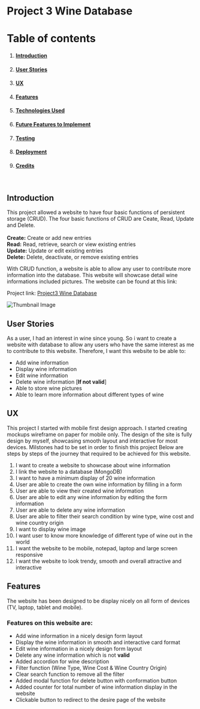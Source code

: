 # Project 3 Wine Database
# Table of contents
1. #### [Introduction](#introduction)
2. #### [User Stories](#userstories)
3. #### [UX](#UX)
4. #### [Features](#features)
5. #### [Technologies Used](#technology)
6. #### [Future Features to Implement](#implement)
7. #### [Testing](#testing)
8. #### [Deployment](#Deployment)
9. #### [Credits](#Credits)

<br>


## Introduction <a name="introduction"></a>
This project allowed a website to have four basic functions of persistent storage (CRUD). The four basic functions of CRUD are Ceate, Read, Update and Delete. <br> <br>
**Create:** Create or add new entries <br>
**Read:** Read, retrieve, search or view existing entries <br>
**Update:** Update or edit existing entries <br>
**Delete:** Delete, deactivate, or remove existing entries <br>

With CRUD function, a website is able to allow any user to contribute more information into the database. This website will showcase detail wine informations included pictures. The website can be found at this link:

Project link: [Project3 Wine Database](https://ysl-wine-database.herokuapp.com/)


![Thumbnail Image](https://github.com/YiShengLee/Project3-Wine-Database/raw/master/static/img/Website_layout.PNG)

## User Stories <a name="userstories"></a>
As a user, I had an interest in wine since young. So i want to create a website with database to allow any users who have the same interest as me to contribute to this website. Therefore, I want this website to be able to:
- Add wine information
- Display wine information
- Edit wine information
- Delete wine information [**If not valid**]
- Able to store wine pictures
- Able to learn more information about different types of wine

## UX <a name="UX"></a>
This project I started with mobile first design approach. I started creating mockups wireframe on paper for mobile only. The design of the site is fully design by myself, showcasing smooth layout and interactive for most devices. Milstones had to be set in order to finish this project Below are steps by steps of the journey that required to be achieved for this website.
1. I want to create a website to showcase about wine information
2. I link the website to a database (MongoDB)
3. I want to have a minimum display of 20 wine information
4. User are able to create the own wine information by filling in a form
5. User are able to view their created wine information
6. User are able to edit any wine information by editing the form information
7. User are able to delete any wine information
8. User are able to filter their search condition by wine type, wine cost and wine country origin
9. I want to display wine image
10. I want user to know more knowledge of different type of wine out in the world
11. I want the website to be mobile, notepad, laptop and large screen responsive
12. I want the website to look trendy, smooth and overall attractive and interactive

## Features <a name="features"></a>
The website has been designed to be display nicely on all form of devices (TV, laptop, tablet and mobile).

### Features on this website are:
- Add wine information in a nicely design form layout
- Display the wine information in smooth and interactive card format
- Edit wine information in a nicely design form layout
- Delete any wine information which is not **valid**
- Added accordion for wine description
- Filter function (Wine Type, Wine Cost & Wine Country Origin)
- Clear search function to remove all the filter
- Added modal function for delete button with conformation button
- Added counter for total number of wine information display in the website
- Clickable button to redirect to the desire page of the website



